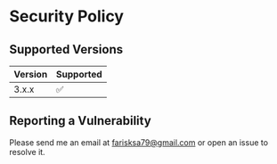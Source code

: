 # Security Policy

## Supported Versions

| Version | Supported          |
| ------- | ------------------ |
| 3.x.x  | :white_check_mark: |

## Reporting a Vulnerability

Please send me an email at farisksa79@gmail.com or open an issue to resolve it.
